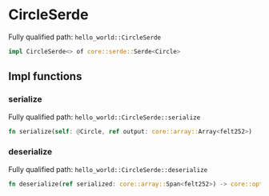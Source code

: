 # CircleSerde

Fully qualified path: `hello_world::CircleSerde`

```rust
impl CircleSerde<> of core::serde::Serde<Circle>
```

## Impl functions

### serialize

Fully qualified path: `hello_world::CircleSerde::serialize`

```rust
fn serialize(self: @Circle, ref output: core::array::Array<felt252>)
```


### deserialize

Fully qualified path: `hello_world::CircleSerde::deserialize`

```rust
fn deserialize(ref serialized: core::array::Span<felt252>) -> core::option::Option<Circle>
```



